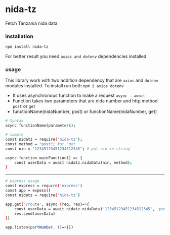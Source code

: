 # nida-tz
Fetch Tanzania nida data

### installation
```bash
npm install nida-tz
```

For better result you need `axios and dotenv` dependencies installed

### usage
This library work with two addition dependency that are ` axios ` and ` dotenv ` modules installed. To install run both ` npm i axios dotenv `
- It uses asynchronous function to make a request ` async - await `
- Function takes two parameters that are nida number and http method ` post ` or ` get `
- functionName(nidaNumber, post)  or functionName(nidaNumber, get)

```bash
# Syntax
async functionName(parameters);

# sample
const nidatz = require('nida-tz');
const method = "post"; #or "get
const nin = "12345123451234512345"; # put nin in string

async function mainFunction() => {
    const userData = await nidatz.nidaData(nin, method);
}
```

---

```bash
# express usage
const express = require('express')
const app = expess()
const nidatz = require('nida-tz')

app.get('/route', async (req, res)=>{
    const userData = await nidatz.nidaData('12345123451234512345', 'post')
    res.send(userData)
})

app.listen(portNumber, ()=>{})
```